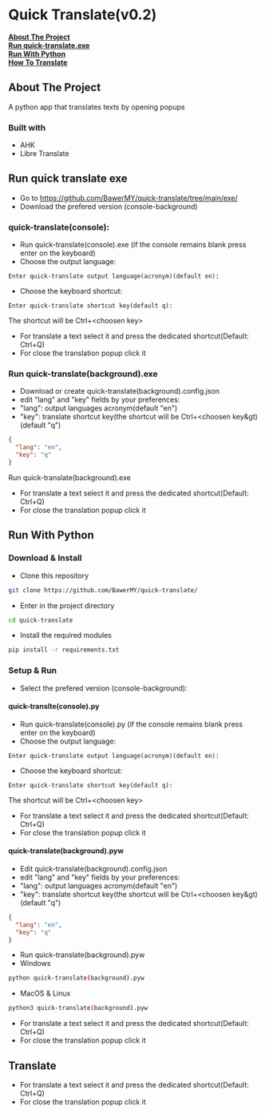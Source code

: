 # Quick Translate(v0.2)
**[About The Project](#about-the-project)**<br>
**[Run quick-translate.exe](#run-quick-translate-exe)**<br>
**[Run With Python](#run-with-python)**<br>
**[How To Translate](#translate)**<br>
## About The Project
A python app that translates texts by opening popups
### Built with
* AHK
* Libre Translate

## Run quick translate exe
* Go to https://github.com/BawerMY/quick-translate/tree/main/exe/
* Download the prefered version (console-background)
### quick-translate(console):
* Run quick-translate(console).exe (if the console remains blank press enter on the keyboard)
* Choose the output language:
```
Enter quick-translate output language(acronym)(default en):
```
* Choose the keyboard shortcut:
```
Enter quick-translate shortcut key(default q):
```
The shortcut will be Ctrl+&lt;choosen key&gt;

* For translate a text select it and press the dedicated shortcut(Default: Ctrl+Q)
* For close the translation popup click it

### Run quick-translate(background).exe
* Download or create quick-translate(background).config.json
* edit "lang" and "key" fields by your preferences:
* "lang": output languages acronym(default "en")
* "key": translate shortcut key(the shortcut will be Ctrl+&lt;choosen key&gt)(default "q")
```json
{
  "lang": "en",
  "key": "q"
}
```
 Run quick-translate(background).exe
* For translate a text select it and press the dedicated shortcut(Default: Ctrl+Q)
* For close the translation popup click it

## Run With Python
### Download & Install
* Clone this repository
```sh
git clone https://github.com/BawerMY/quick-translate/
```
* Enter in the project directory
```sh
cd quick-translate
```
* Install the required modules
```sh
pip install -r requirements.txt
```

### Setup & Run
* Select the prefered version (console-background):
#### quick-translte(console).py
* Run quick-translate(console).py (if the console remains blank press enter on the keyboard)
* Choose the output language:
```
Enter quick-translate output language(acronym)(default en):
```
* Choose the keyboard shortcut:
```
Enter quick-translate shortcut key(default q):
```
The shortcut will be Ctrl+&lt;choosen key&gt;


* For translate a text select it and press the dedicated shortcut(Default: Ctrl+Q)
* For close the translation popup click it
#### quick-translate(background).pyw
* Edit quick-translate(background).config.json
* edit "lang" and "key" fields by your preferences:
* "lang": output languages acronym(default "en")
* "key": translate shortcut key(the shortcut will be Ctrl+&lt;choosen key&gt)(default "q")
```json
{
  "lang": "en",
  "key": "q"
}
```
* Run quick-translate(background).pyw
* Windows
```sh
python quick-translate(background).pyw
```
* MacOS & Linux
```sh
python3 quick-translate(background).pyw
```
* For translate a text select it and press the dedicated shortcut(Default: Ctrl+Q)
* For close the translation popup click it
## Translate
* For translate a text select it and press the dedicated shortcut(Default: Ctrl+Q)
* For close the translation popup click it








